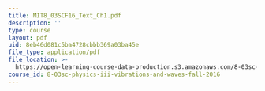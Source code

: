 ```yaml
---
title: MIT8_03SCF16_Text_Ch1.pdf
description: ''
type: course
layout: pdf
uid: 8eb46d081c5ba4728cbbb369a03ba45e
file_type: application/pdf
file_location: >-
  https://open-learning-course-data-production.s3.amazonaws.com/8-03sc-physics-iii-vibrations-and-waves-fall-2016/8eb46d081c5ba4728cbbb369a03ba45e_MIT8_03SCF16_Text_Ch1.pdf
course_id: 8-03sc-physics-iii-vibrations-and-waves-fall-2016
---
```


